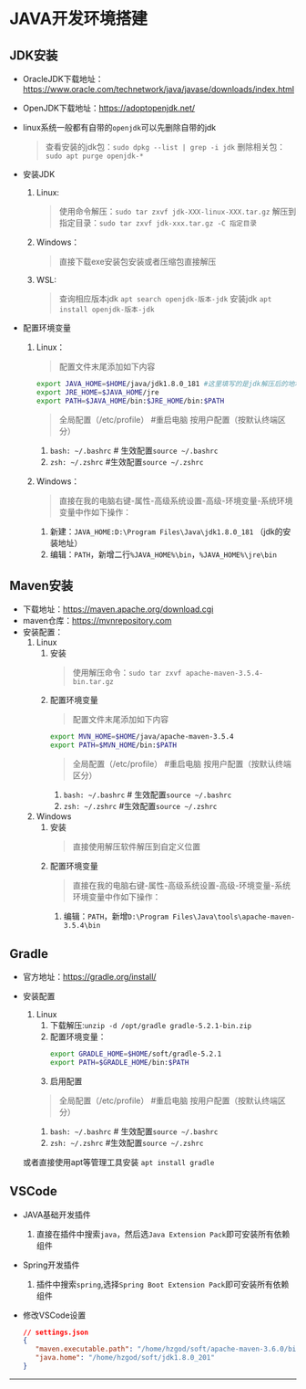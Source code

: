 # JAVA开发环境搭建

## JDK安装

* OracleJDK下载地址：https://www.oracle.com/technetwork/java/javase/downloads/index.html
* OpenJDK下载地址：https://adoptopenjdk.net/
* linux系统一般都有自带的`openjdk`可以先删除自带的jdk
  > 查看安装的jdk包：`sudo dpkg --list | grep -i jdk`
  > 删除相关包：`sudo apt purge openjdk-*`

* 安装JDK
    1. Linux:
        > 使用命令解压：`sudo tar zxvf jdk-XXX-linux-XXX.tar.gz`
        > 解压到指定目录：`sudo tar zxvf jdk-xxx.tar.gz -C 指定目录`
    1. Windows：
        > 直接下载exe安装包安装或者压缩包直接解压
    1. WSL:
        > 查询相应版本jdk `apt search openjdk-版本-jdk`
        > 安装jdk `apt install openjdk-版本-jdk`
* 配置环境变量
  1. Linux：
     > 配置文件末尾添加如下内容

       ```bash
       export JAVA_HOME=$HOME/java/jdk1.8.0_181 #这里填写的是jdk解压后的地址
       export JRE_HOME=$JAVA_HOME/jre
       export PATH=$JAVA_HOME/bin:$JRE_HOME/bin:$PATH
       ```
     > 全局配置（/etc/profile） #重启电脑
     > 按用户配置（按默认终端区分）
       1. `bash: ~/.bashrc` # 生效配置`source ~/.bashrc`
       1. `zsh: ~/.zshrc` #生效配置`source ~/.zshrc`
  1. Windows：
     > 直接在我的电脑右键-属性-高级系统设置-高级-环境变量-系统环境变量中作如下操作：
       1. 新建：`JAVA_HOME:D:\Program Files\Java\jdk1.8.0_181` （jdk的安装地址）
       1. 编辑：`PATH`，新增二行`%JAVA_HOME%\bin`，`%JAVA_HOME%\jre\bin`

## Maven安装

* 下载地址：https://maven.apache.org/download.cgi
* maven仓库：https://mvnrepository.com
* 安装配置：
  1. Linux
     1. 安装
        > 使用解压命令：`sudo tar zxvf apache-maven-3.5.4-bin.tar.gz`
     1. 配置环境变量
        > 配置文件末尾添加如下内容
          ```bash
          export MVN_HOME=$HOME/java/apache-maven-3.5.4
          export PATH=$MVN_HOME/bin:$PATH
          ```
        > 全局配置（/etc/profile） #重启电脑
        > 按用户配置（按默认终端区分）
        1. `bash: ~/.bashrc` # 生效配置`source ~/.bashrc`
        1. `zsh: ~/.zshrc` #生效配置`source ~/.zshrc`
  1. Windows
     1. 安装
        > 直接使用解压软件解压到自定义位置
     1. 配置环境变量
        > 直接在我的电脑右键-属性-高级系统设置-高级-环境变量-系统环境变量中作如下操作：
        1. 编辑：`PATH`，新增`D:\Program Files\Java\tools\apache-maven-3.5.4\bin`

## Gradle

* 官方地址：https://gradle.org/install/

* 安装配置
   1. Linux
      1. 下载解压:`unzip -d /opt/gradle gradle-5.2.1-bin.zip`
      1. 配置环境变量：
         ```bash
         export GRADLE_HOME=$HOME/soft/gradle-5.2.1
         export PATH=$GRADLE_HOME/bin:$PATH
         ```
      1. 启用配置
        > 全局配置（/etc/profile） #重启电脑
        > 按用户配置（按默认终端区分）
        1. `bash: ~/.bashrc` # 生效配置`source ~/.bashrc`
        1. `zsh: ~/.zshrc` #生效配置`source ~/.zshrc`
   
   或者直接使用apt等管理工具安装 `apt install gradle`

## VSCode

* JAVA基础开发插件
  1. 直接在插件中搜索`java`，然后选`Java Extension Pack`即可安装所有依赖组件

* Spring开发插件
  1. 插件中搜索`spring`,选择`Spring Boot Extension Pack`即可安装所有依赖组件

* 修改VSCode设置

   ```json
   // settings.json
   {
      "maven.executable.path": "/home/hzgod/soft/apache-maven-3.6.0/bin/mvn",
      "java.home": "/home/hzgod/soft/jdk1.8.0_201"
   }
   ```

---
